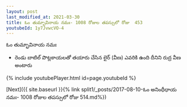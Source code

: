 ```yaml
---
layout: post
last_modified_at: 2021-03-30
title: ఓం తుమ్భావినాయ నమః- 1008 రోజుల తపస్సులో రోజు  453
youtubeId: 1y7JvwcVO-4
---
```

 
 
 ఓం తుమ్భావినాయ నమః  
 
 -  రెండు బాటిల్ పొట్లకాయలతో తయారు చేసిన లైర్ (వీణ) ఎవరికి ఉంది దీనిని రుద్ర వీణ అంటారు 
 
  
 
  
 
 
 
 
 
 


{% include youtubePlayer.html id=page.youtubeId %}
 
[Next]({{ site.baseurl }}{% link  split1/_posts/2017-08-10-ఓం అనింధీధాయ నమః- 1008 రోజుల తపస్సులో రోజు  514.md%})
 
